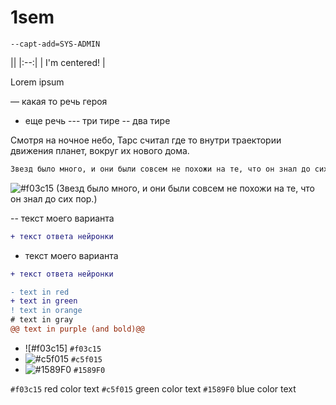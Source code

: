 # 1sem

`--capt-add=SYS-ADMIN`

|| <!-- empty table header -->
|:--:| <!-- table header/body separator with center formatting -->
| I'm centered! | <!-- cell gets column's alignment -->


<p align="justify">
  Lorem ipsum
</p>

— какая то речь героя
- еще речь
--- три тире
-- два тире


Смотря на ночное небо, Тарс считал где то внутри траектории движения планет, вокруг их нового дома. 
```diff
Звезд было много, и они были совсем не похожи на те, что он знал до сих пор.
```

![#f03c15](https://via.placeholder.com/15/c5f015/000000?text=+) (Звезд было много, и они были совсем не похожи на те, что он знал до сих пор.)



-- текст моего варианта
```diff
+ текст ответа нейронки
```

- текст моего варианта
```diff
+ текст ответа нейронки
```




```diff
- text in red
+ text in green
! text in orange
# text in gray
@@ text in purple (and bold)@@
```

- ![#f03c15] `#f03c15`
- ![#c5f015](https://via.placeholder.com/15/c5f015/000000?text=+) `#c5f015`
- ![#1589F0](https://via.placeholder.com/15/1589F0/000000?text=+) `#1589F0`

`#f03c15` red color text
`#c5f015` green color text
`#1589F0` blue color text
